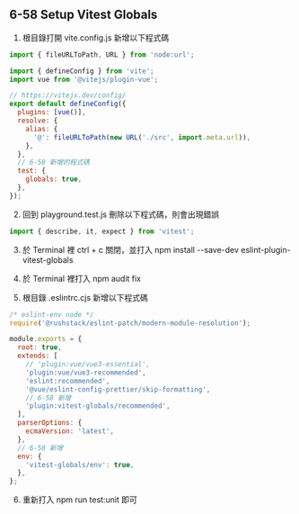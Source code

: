 ## 6-58 Setup Vitest Globals

1. 根目錄打開 vite.config.js 新增以下程式碼

```javascript
import { fileURLToPath, URL } from 'node:url';

import { defineConfig } from 'vite';
import vue from '@vitejs/plugin-vue';

// https://vitejs.dev/config/
export default defineConfig({
  plugins: [vue()],
  resolve: {
    alias: {
      '@': fileURLToPath(new URL('./src', import.meta.url)),
    },
  },
  // 6-58 新增的程式碼
  test: {
    globals: true,
  },
});
```

2. 回到 playground.test.js 刪除以下程式碼，則會出現錯誤

```javascript
import { describe, it, expect } from 'vitest';
```

3. 於 Terminal 裡 ctrl + c 關閉，並打入 npm install --save-dev eslint-plugin-vitest-globals

4. 於 Terminal 裡打入 npm audit fix

5. 根目錄 .eslintrc.cjs 新增以下程式碼

```javascript
/* eslint-env node */
require('@rushstack/eslint-patch/modern-module-resolution');

module.exports = {
  root: true,
  extends: [
    // 'plugin:vue/vue3-essential',
    'plugin:vue/vue3-recommended',
    'eslint:recommended',
    '@vue/eslint-config-prettier/skip-formatting',
    // 6-58 新增
    'plugin:vitest-globals/recommended',
  ],
  parserOptions: {
    ecmaVersion: 'latest',
  },
  // 6-58 新增
  env: {
    'vitest-globals/env': true,
  },
};
```

6. 重新打入 npm run test:unit 即可
